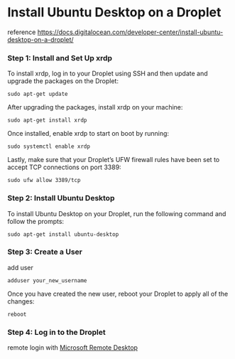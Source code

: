 # Install Ubuntu Desktop on a Droplet

reference https://docs.digitalocean.com/developer-center/install-ubuntu-desktop-on-a-droplet/

### Step 1: Install and Set Up xrdp

To install xrdp, log in to your Droplet using SSH and then update and upgrade the packages on the Droplet:
```
sudo apt-get update
```

After upgrading the packages, install xrdp on your machine:
```
sudo apt-get install xrdp
```

Once installed, enable xrdp to start on boot by running:
```
sudo systemctl enable xrdp
```

Lastly, make sure that your Droplet’s UFW firewall rules have been set to accept TCP connections on port 3389:
```
sudo ufw allow 3389/tcp
```

### Step 2: Install Ubuntu Desktop
To install Ubuntu Desktop on your Droplet, run the following command and follow the prompts:
```
sudo apt-get install ubuntu-desktop
```

### Step 3: Create a User
add user
```
adduser your_new_username
```

Once you have created the new user, reboot your Droplet to apply all of the changes:
```
reboot
```

### Step 4: Log in to the Droplet
remote login with [Microsoft Remote Desktop](https://apps.microsoft.com/detail/9wzdncrfj3ps?hl=en-us&gl=us)
